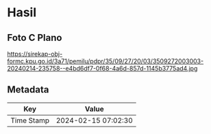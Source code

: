 # Hasil

## Foto C Plano

https://sirekap-obj-formc.kpu.go.id/3a71/pemilu/pdpr/35/09/27/20/03/3509272003003-20240214-235758--e4bd6df7-0f68-4a6d-857d-1145b3775ad4.jpg


## Metadata

| Key        | Value               |
| ---------- | ------------------- |
| Time Stamp | 2024-02-15 07:02:30 |



